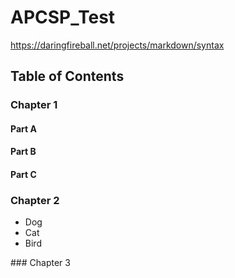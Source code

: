 # APCSP_Test

https://daringfireball.net/projects/markdown/syntax

## Table of Contents
### Chapter 1
#### Part A
#### Part B
#### Part C
### Chapter 2
<ul>
  <li>Dog</li>
  <li>Cat</li>
  <li>Bird</li>
</ul>
### Chapter 3

